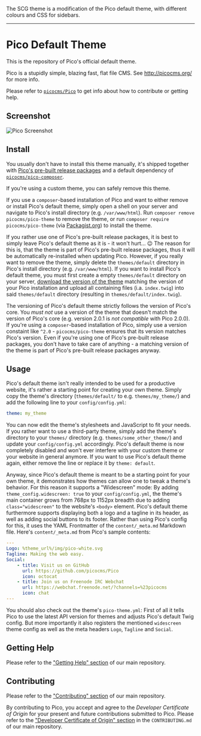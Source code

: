 
The SCG theme is a modification of the Pico default theme, with different colours and CSS for sidebars.

---

Pico Default Theme
==================

This is the repository of Pico's official default theme.

Pico is a stupidly simple, blazing fast, flat file CMS. See http://picocms.org/ for more info.

Please refer to [`picocms/Pico`](https://github.com/picocms/Pico) to get info about how to contribute or getting help.

Screenshot
----------

![Pico Screenshot](https://picocms.github.io/screenshots/pico-21.png)

Install
-------

You usually don't have to install this theme manually, it's shipped together with [Pico's pre-built release packages](https://github.com/picocms/Pico/releases/latest) and a default dependency of [`picocms/pico-composer`](https://github.com/picocms/pico-composer).

If you're using a custom theme, you can safely remove this theme.

If you use a `composer`-based installation of Pico and want to either remove or install Pico's default theme, simply open a shell on your server and navigate to Pico's install directory (e.g. `/var/www/html`). Run `composer remove picocms/pico-theme` to remove the theme, or run `composer require picocms/pico-theme` (via [Packagist.org](https://packagist.org/packages/picocms/pico-theme)) to install the theme.

If you rather use one of Pico's pre-built release packages, it is best to simply leave Pico's default theme as it is - it won't hurt... :wink: The reason for this is, that the theme is part of Pico's pre-built release packages, thus it will be automatically re-installed when updating Pico. However, if you really want to remove the theme, simply delete the `themes/default` directory in Pico's install directory (e.g. `/var/www/html`). If you want to install Pico's default theme, you must first create a empty `themes/default` directory on your server, [download the version of the theme](https://github.com/picocms/pico-theme/releases) matching the version of your Pico installation and upload all containing files (i.a. `index.twig`) into said `themes/default` directory (resulting in `themes/default/index.twig`).

The versioning of Pico's default theme strictly follows the version of Pico's core. You *must not* use a version of the theme that doesn't match the version of Pico's core (e.g. version 2.0.1 is *not compatible* with Pico 2.0.0). If you're using a `composer`-based installation of Pico, simply use a version constaint like `^2.0` - `picocms/pico-theme` ensures that its version matches Pico's version. Even if you're using one of Pico's pre-built release packages, you don't have to take care of anything - a matching version of the theme is part of Pico's pre-built release packages anyway.

Usage
-----

Pico's default theme isn't really intended to be used for a productive website, it's rather a starting point for creating your own theme. Simply copy the theme's directory (`themes/default/` to e.g. `themes/my_theme/`) and add the following line to your `config/config.yml`:

```yaml
theme: my_theme
```

You can now edit the theme's stylesheets and JavaScript to fit your needs. If you rather want to use a third-party theme, simply add the theme's directory to your `themes/` directory (e.g. `themes/some_other_theme/`) and update your `config/config.yml` accordingly. Pico's default theme is now completely disabled and won't ever interfere with your custom theme or your website in general anymore. If you want to use Pico's default theme again, either remove the line or replace it by `theme: default`.

Anyway, since Pico's default theme is meant to be a starting point for your own theme, it demonstrates how themes can allow one to tweak a theme's behavior. For this reason it supports a "Widescreen" mode: By adding `theme_config.widescreen: true` to your `config/config.yml`, the theme's main container grows from 768px to 1152px breadth due to adding `class="widescreen"` to the website's `<body>` element. Pico's default theme furthermore supports displaying both a logo and a tagline in its header, as well as adding social buttons to its footer. Rather than using Pico's config for this, it uses the YAML Frontmatter of the `content/_meta.md` Markdown file. Here's `content/_meta.md` from Pico's sample contents:

```yaml
---
Logo: %theme_url%/img/pico-white.svg
Tagline: Making the web easy.
Social:
    - title: Visit us on GitHub
      url: https://github.com/picocms/Pico
      icon: octocat
    - title: Join us on Freenode IRC Webchat
      url: https://webchat.freenode.net/?channels=%23picocms
      icon: chat
---
```

You should also check out the theme's `pico-theme.yml`: First of all it tells Pico to use the latest API version for themes and adjusts Pico's default Twig config. But more importantly it also registers the mentioned `widescreen` theme config as well as the meta headers `Logo`, `Tagline` and `Social`.

Getting Help
------------

Please refer to the ["Getting Help" section](https://github.com/picocms/Pico#getting-help) of our main repository.

Contributing
------------

Please refer to the ["Contributing" section](https://github.com/picocms/Pico#contributing) of our main repository.

By contributing to Pico, you accept and agree to the *Developer Certificate of Origin* for your present and future contributions submitted to Pico. Please refer to the ["Developer Certificate of Origin" section](https://github.com/picocms/Pico/blob/master/CONTRIBUTING.md#developer-certificate-of-origin) in the `CONTRIBUTING.md` of our main repository.
